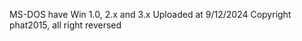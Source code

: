 MS-DOS have Win 1.0, 2.x and 3.x
           Uploaded at 9/12/2024
          Copyright phat2015, all right reversed
